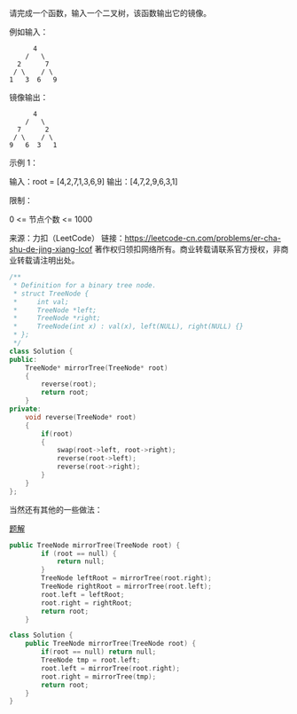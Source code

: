 请完成一个函数，输入一个二叉树，该函数输出它的镜像。

例如输入：

     	  4
        /   \
      2      7
     / \    / \
    1   3  6   9

镜像输出：

     	  4
        /   \
      7      2
     / \    / \
    9   6  3   1
示例 1：

输入：root = [4,2,7,1,3,6,9]
输出：[4,7,2,9,6,3,1]


限制：

0 <= 节点个数 <= 1000

来源：力扣（LeetCode）
链接：https://leetcode-cn.com/problems/er-cha-shu-de-jing-xiang-lcof
著作权归领扣网络所有。商业转载请联系官方授权，非商业转载请注明出处。



```cpp
/**
 * Definition for a binary tree node.
 * struct TreeNode {
 *     int val;
 *     TreeNode *left;
 *     TreeNode *right;
 *     TreeNode(int x) : val(x), left(NULL), right(NULL) {}
 * };
 */
class Solution {
public:
    TreeNode* mirrorTree(TreeNode* root) 
    {
        reverse(root);
        return root;
    }
private:
    void reverse(TreeNode* root)
    {
        if(root)
        {
            swap(root->left, root->right);
            reverse(root->left);
            reverse(root->right);
        }
    }
};
```

当然还有其他的一些做法：

[题解](https://leetcode-cn.com/problems/er-cha-shu-de-jing-xiang-lcof/solution/mian-shi-ti-27-er-cha-shu-de-jing-xiang-di-gui-fu-/)

```cpp
public TreeNode mirrorTree(TreeNode root) {
        if (root == null) {
            return null;
        }
        TreeNode leftRoot = mirrorTree(root.right);
        TreeNode rightRoot = mirrorTree(root.left);
        root.left = leftRoot;
        root.right = rightRoot;
        return root;
    }
```



```cpp
class Solution {
    public TreeNode mirrorTree(TreeNode root) {
        if(root == null) return null;
        TreeNode tmp = root.left;
        root.left = mirrorTree(root.right);
        root.right = mirrorTree(tmp);
        return root;
    }
}
```

